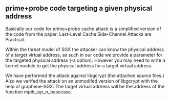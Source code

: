 ## prime+probe code targeting a given physical address

Basically our code for prime+probe cache attack is a simplified version of the code from the paper: Last-Level Cache Side-Channel Attacks are Practical.

Within the threat model of SGX the attacker can know the physical address of a target virtual address, as such in our code we provide a parameter for the targeted physical address (-a option). However you may need to write a kernel module to get the physical address for a target virtual address.

We have performed the attack against libgcrypt (the attached source files.) Also we verifed the attack on an unmodifed version of libgcrypt with the help of graphene-SGX. The target virtual address will be the address of the function mpih_sqr_n_basecase.
